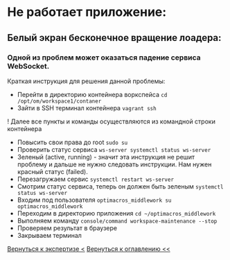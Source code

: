 # Не работает приложение:

## Белый экран бесконечное вращение лоадера:

### Одной из проблем может оказаться падение сервиса WebSocket.

Краткая инструкция для решения данной проблемы:
- Перейти в директорию контейнера воркспейса `cd /opt/om/workspace1/contaner`
- Зайти в SSH терминал контейнера `vagrant ssh`

! Далее все пункты и команды осуществляются из командной строки контейнера

- Повысить свои права до root `sudo su`
- Проверить статус сервиса `ws-server systemctl status ws-server`
- Зеленый (active, running) - значит эта инструкция не решит проблему и дальше не нужно следовать инструкции. Нам нужен 
красный статус (failed).
- Перезагружаем сервис `systemctl restart ws-server`
- Смотрим статус сервиса, теперь он должен быть зеленым `systemctl status ws-server`
- Входим под пользователя `optimacros_middlework su optimacros_middlework`
- Переходим в директорию приложения `cd ~/optimacros_middlework`
- Выполняем команду `console/command workspace-maintenance --stop`
- Проверяем результат в браузере
- Закрываем терминал

[Вернуться к экспертизе <](expertise.md)
[Вернуться к оглавлению <<](index.md)